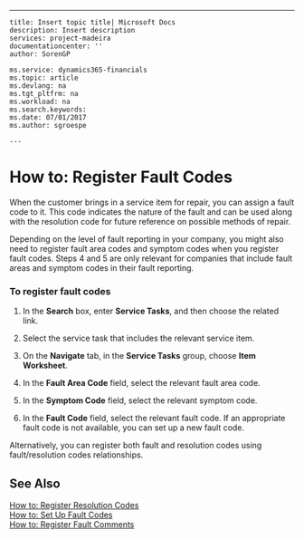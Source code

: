 ---
    title: Insert topic title| Microsoft Docs
    description: Insert description
    services: project-madeira
    documentationcenter: ''
    author: SorenGP

    ms.service: dynamics365-financials
    ms.topic: article
    ms.devlang: na
    ms.tgt_pltfrm: na
    ms.workload: na
    ms.search.keywords:
    ms.date: 07/01/2017
    ms.author: sgroespe

    ---
# How to: Register Fault Codes
When the customer brings in a service item for repair, you can assign a fault code to it. This code indicates the nature of the fault and can be used along with the resolution code for future reference on possible methods of repair.  
  
 Depending on the level of fault reporting in your company, you might also need to register fault area codes and symptom codes when you register fault codes. Steps 4 and 5 are only relevant for companies that include fault areas and symptom codes in their fault reporting.  
  
### To register fault codes  
  
1.  In the **Search** box, enter **Service Tasks**, and then choose the related link.  
  
2.  Select the service task that includes the relevant service item.  
  
3.  On the **Navigate** tab, in the **Service Tasks** group, choose **Item Worksheet**.  
  
4.  In the **Fault Area Code** field, select the relevant fault area code.  
  
5.  In the **Symptom Code** field, select the relevant symptom code.  
  
6.  In the **Fault Code** field, select the relevant fault code. If an appropriate fault code is not available, you can set up a new fault code.  
  
 Alternatively, you can register both fault and resolution codes using fault\/resolution codes relationships.  
  
## See Also  
 [How to: Register Resolution Codes](../Service/how-to-register-resolution-codes.md)   
 [How to: Set Up Fault Codes](../Service/how-to-set-up-fault-codes.md)   
 [How to: Register Fault Comments](../Service/how-to-register-fault-comments.md)